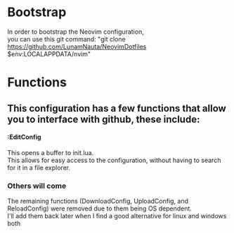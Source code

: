 # Bootstrap
In order to bootstrap the Neovim configuration,\
you can use this git command: "git clone https://github.com/LunamNauta/NeovimDotfiles $env:LOCALAPPDATA/nvim"

# Functions
## This configuration has a few functions that allow you to interface with github, these include:

#### :EditConfig
This opens a buffer to init.lua.\
This allows for easy access to the configuration, without having to search for it in a file explorer.

### Others will come
The remaining functions (DownloadConfig, UploadConfig, and ReloadConfig) were removed due to them being OS dependent.\
I'll add them back later when I find a good alternative for linux and windows both
